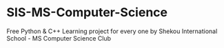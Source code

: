 # SIS-MS-Computer-Science
Free Python & C++ Learning project for every one by Shekou International School - MS Computer Science Club

